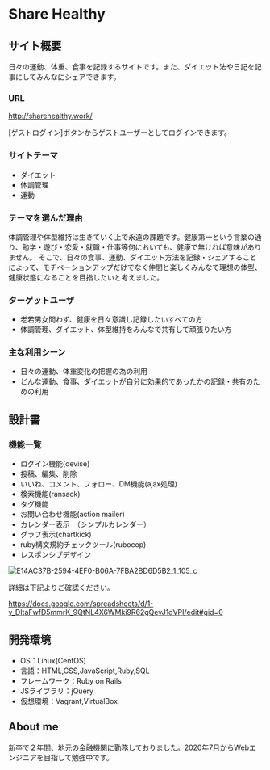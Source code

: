# Share Healthy


## サイト概要
日々の運動、体重、食事を記録するサイトです。また、ダイエット法や日記を記事にしてみんなにシェアできます。

### URL
http://sharehealthy.work/

[ゲストログイン]ボタンからゲストユーザーとしてログインできます。

### サイトテーマ
- ダイエット
- 体調管理
- 運動

### テーマを選んだ理由
体調管理や体型維持は生きていく上で永遠の課題です。健康第一という言葉の通り、勉学・遊び・恋愛・就職・仕事等何においても、健康で無ければ意味がありません。
そこで、日々の食事、運動、ダイエット方法を記録・シェアすることによって、モチベーションアップだけでなく仲間と楽しくみんなで理想の体型、健康状態になることを目指したいと考えました。

### ターゲットユーザ
- 老若男女問わず、健康を日々意識し記録したいすべての方
- 体調管理、ダイエット、体型維持をみんなで共有して頑張りたい方

### 主な利用シーン
- 日々の運動、体重変化の把握の為の利用
- どんな運動、食事、ダイエットが自分に効果的であったかの記録・共有のための利用

## 設計書

### 機能一覧
- ログイン機能(devise)
- 投稿、編集、削除　
- いいね、コメント、フォロー、DM機能(ajax処理)
- 検索機能(ransack)
- タグ機能
- お問い合わせ機能(action mailer)
- カレンダー表示　（シンプルカレンダー）
- グラフ表示(chartkick)
- ruby構文規約チェックツール(rubocop)
- レスポンシブデザイン

![E14AC37B-2594-4EF0-B06A-7FBA2BD6D5B2_1_105_c](https://user-images.githubusercontent.com/67674103/98458678-a4691480-21d6-11eb-8fb0-c39f761e8700.jpeg)

詳細は下記よりご確認ください。


https://docs.google.com/spreadsheets/d/1-v_DltaFwfD5mmrK_9QtNL4X6WMki9R62gQevJ1dVPI/edit#gid=0

## 開発環境
- OS：Linux(CentOS)
- 言語：HTML,CSS,JavaScript,Ruby,SQL
- フレームワーク：Ruby on Rails
- JSライブラリ：jQuery
- 仮想環境：Vagrant,VirtualBox

## About me

新卒で２年間、地元の金融機関に勤務しておりました。2020年7月からWebエンジニアを目指して勉強中です。
